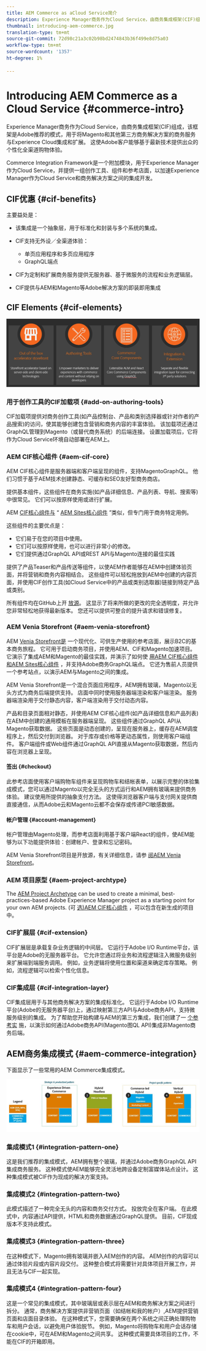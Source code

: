 ```yaml
---
title: AEM Commerce as aCloud Service简介
description: Experience Manager商务作为Cloud Service，由商务集成框架(CIF)组成，该框架是Adobe推荐的模式，用于将Magento和其他第三方商务解决方案的商务服务与Experience Cloud集成和扩展。
thumbnail: introducing-aem-commerce.jpg
translation-type: tm+mt
source-git-commit: 72d98c21a3c02b98bd2474843b36f499e8d75a03
workflow-type: tm+mt
source-wordcount: '1357'
ht-degree: 1%

---
```



# Introducing AEM Commerce as a Cloud Service {#commerce-intro}

Experience Manager商务作为Cloud Service，由商务集成框架(CIF)组成，该框架是Adobe推荐的模式，用于将Magento和其他第三方商务解决方案的商务服务与Experience Cloud集成和扩展。 这使Adobe客户能够基于最新技术提供出众的个性化全渠道购物体验。

Commerce Integration Framework是一个附加模块，用于Experience Manager作为Cloud Service，并提供一组创作工具、组件和参考店面，以加速Experience Manager作为Cloud Service和商务解决方案之间的集成开发。

## CIF优惠 {#cif-benefits}

主要益处是：

* 该集成是一个抽象层，用于标准化和封装与多个系统的集成。

* CIF支持无外设／全渠道体验：

   * 单页应用程序和多页应用程序
   * GraphQL端点

* CIF为定制和扩展商务服务提供无服务器、基于微服务的流程和业务逻辑层。

* CIF提供与AEM和Magento等Adobe解决方案的即装即用集成

## CIF Elements {#cif-elements}

![CIF Elements](/help/commerce-cloud/assets/cif-overview1.jpg)


### 用于创作工具的CIF加载项 {#add-on-authoring-tools}

CIF加载项提供对商务创作工具(如产品控制台、产品和类别选择器或针对作者的产品搜索)的访问，使其能够创建包含营销和商务内容的丰富体验。 该加载项还通过GraphQL管理到Magento（或替代商务系统）的后端连接。 设置加载项后，它将作为Cloud Service环境自动部署在AEM上。

### AEM CIF核心组件 {#aem-cif-core}

AEM CIF核心组件是服务器端和客户端呈现的组件，支持MagentoGraphQL。 他们习惯于基于AEM技术创建静态、可缓存和SEO友好型商务商店。

提供基本组件，这些组件在商务实施(如产品详细信息、产品列表、导航、搜索等)中很常见。 它们可以按原样使用或进行扩展。

AEM [CIF核心组件与](https://github.com/adobe/aem-core-cif-components) “ [AEM Sites核心组件](https://github.com/adobe/aem-core-wcm-components) ”类似，但专门用于商务特定用例。

这些组件的主要优点是：

* 它们易于在您的项目中使用。
* 它们可以按原样使用，也可以进行非常小的修改。
* 它们提供通过GraphQL API或REST API与Magento连接的最佳实践

提供了产品Teaser和产品传送等组件，以使AEM作者能够在AEM中创建体验页面，并将营销和商务内容相结合。 这些组件可以轻松拖放到AEM中创建的内容页面，并使用CIF创作工具(如Cloud Service中的产品或类别选取器)链接到特定产品或类别。

所有组件均在GitHub上开 [放源](https://github.com/adobe/aem-core-cif-components)。 这显示了将来所做的更改的完全透明度，并允许您非常轻松地获得最新版本。 您还可以提供可整合的提升请求和错误修复。

### AEM Venia Storefront {#aem-venia-storefront}

AEM [Venia Storefront是](https://github.com/adobe/aem-cif-guides-venia) 一个现代化、可供生产使用的参考店面，展示B2C的基本商务旅程。 它可用于启动商务项目，并使用AEM、CIF和Magento加速项目。 它演示了集成AEM和Magento的最佳实践，并演示了如何使 [用AEM CIF核心组件](https://github.com/adobe/aem-core-cif-components)[和AEM Sites核心组件](https://github.com/adobe/aem-core-wcm-components) ，并支持Adobe商务GraphQL端点。 它还为售前人员提供一个参考站点，以演示AEM与Magento之间的集成。

AEM Venia Storefront是一个混合页面应用程序，AEM拥有玻璃，Magento以无头方式为商务后端提供支持。 店面中同时使用服务器端渲染和客户端渲染。 服务器端渲染用于交付静态内容，客户端渲染用于交付动态内容。

产品和目录页面相对静态，并使用AEM CIF核心组件(如产品详细信息和产品列表)在AEM中创建的通用模板在服务器端呈现。 这些组件通过GraphQL API从Magento获取数据。
这些页面是动态创建的，呈现在服务器上，缓存在AEM调度程序上，然后交付到浏览器。
对于库存或价格等更动态属性，则使用客户端组件。 客户端组件或Web组件通过GraphQL API直接从Magento获取数据，然后内容在浏览器上呈现。

#### 签出 {#checkout}

此参考店面使用客户端购物车组件来呈现购物车和结帐表单，以展示完整的体验集成模式，您可以通过Magento以完全无头的方式运行和AEM拥有玻璃来提供商务体验。 建议使用所提供的抽象支付方法。 这使得浏览器客户端与支付网关提供商直接通信，从而Adobe云和Magento云都不会保存或传递PCI敏感数据。

#### 帐户管理 {#account-management}

帐户管理由Magento处理，而参考店面利用基于客户端React的组件，使AEM能够为以下功能提供体验：创建帐户、登录和忘记密码。

AEM Venia Storefront项目是开放源，有关详细信息，请参 [阅AEM Venia Storefront](https://github.com/adobe/aem-cif-guides-venia)。

### AEM 项目原型 {#aem-project-archtype}

The [AEM Project Archetype](https://docs.adobe.com/content/help/zh-Hans/experience-manager-core-components/using/developing/archetype/overview.html) can be used to create a minimal, best-practices-based Adobe Experience Manager project as a starting point for your own AEM projects. (可 [选)AEM CIF核心组件](https://github.com/adobe/aem-core-cif-components) ，可以包含在新生成的项目中。

### CIF扩展层 {#cif-extension}

CIF扩展层是承载复杂业务逻辑的中间层。 它运行于Adobe I/O Runtime平台，该平台是Adobe的无服务器平台。 它允许您通过将业务和流程逻辑注入微服务级别来扩展端到端服务调用。 例如，业务逻辑将使用位置和渠道来确定库存策略。 例如，流程逻辑可以检索个性化信息。

### CIF集成层 {#cif-integration-layer}

CIF集成层用于与其他商务解决方案的集成标准化。 它运行于Adobe I/O Runtime平台(Adobe的无服务器平台)上，通过映射第三方API与Adobe商务API，支持微服务级别的集成。 为了帮助您开始构建与AEM的第三方集成，我们创建了一 [个参考实](https://github.com/adobe/commerce-cif-graphql-integration-reference) 施，以演示如何通过Adobe商务API(Magento图QL API)集成非Magento商务后端。

## AEM商务集成模式 {#aem-commerce-integration}

下面显示了一些常用的AEM Commerce集成模式。

![AEM CIF集成模式](/help/commerce-cloud/assets/aem-cif-integration-patterns-updated.JPG)


### 集成模式1 {#integration-pattern-one}

这是我们推荐的集成模式，AEM拥有整个玻璃，并通过Adobe商务GraphQL API集成商务服务。 这种模式使AEM能够完全灵活地跨设备定制富媒体站点设计。 这种集成模式被CIF作为现成的解决方案支持。


### 集成模式2 {#integration-pattern-two}

此模式描述了一种完全无头的内容和商务交付方式。 投放完全在客户端。 在此模式中，内容通过API提供，HTML和商务数据通过GraphQL提供。 目前，CIF现成版本不支持此模式。


### 集成模式3 {#integration-pattern-three}

在这种模式下，Magento拥有玻璃并嵌入AEM创作的内容。 AEM创作的内容可以通过体验片段或内容片段交付。 这种整合模式将需要针对具体项目开展工作，并且无法与CIF一起实现。


### 集成模式4 {#integration-pattern-four}

这是一个常见的集成模式，其中玻璃层或表示层在AEM和商务解决方案之间进行拆分。 通常，商务解决方案提供非营销页面（如结帐和我的帐户）,AEM提供营销页面和店面目录体验。 在这种模式下，您需要确保在两个系统之间正确处理购物车和用户会话，以避免用户体验脱节。 例如，Magento将购物车和用户会话存储在cookie中，可在AEM和Magento之间共享。 这种模式需要具体项目的工作，不能在CIF的开箱即用。
